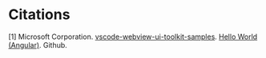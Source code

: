 # Citations

<a id="1">[1]</a> 
Microsoft Corporation. 
[vscode-webview-ui-toolkit-samples](https://github.com/microsoft/vscode-webview-ui-toolkit-samples). 
[Hello World (Angular)](https://github.com/microsoft/vscode-webview-ui-toolkit-samples/tree/main/frameworks/hello-world-angular).
Github.